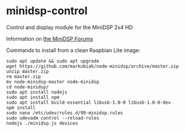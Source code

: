 # minidsp-control
Control and display module for the MiniDSP 2x4 HD

Information on [the MiniDSP Forums](https://www.minidsp.com/forum/suggestion-box/14442-volume-display?limitstart=0)

Commands to install from a clean Raspbian Lite image:
```
sudo apt update && sudo apt upgrade
wget https://github.com/markubiak/node-minidsp/archive/master.zip
unzip master.zip 
rm master.zip
mv node-minidsp-master node-minidsp
cd node-minidsp/
sudo apt install nodejs
sudo apt install npm
sudo apt install build-essential libusb-1.0-0 libusb-1.0-0-dev
npm install
sudo nano /etc/udev/rules.d/99-minidsp.rules
sudo udevadm control --reload-rules
nodejs ./minidsp.js devices

```
